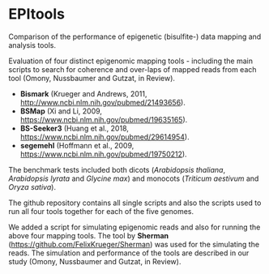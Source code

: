 # EPItools
Comparison of the performance of epigenetic (bisulfite-) data mapping and analysis tools.

Evaluation of four distinct epigenomic mapping tools - including the main scripts to search for coherence and over-laps of mapped reads from each tool (Omony, Nussbaumer and Gutzat, in Review).

- **Bismark** (Krueger and Andrews, 2011, http://www.ncbi.nlm.nih.gov/pubmed/21493656).
- **BSMap** (Xi and Li, 2009, https://www.ncbi.nlm.nih.gov/pubmed/19635165).
- **BS-Seeker3** (Huang et al., 2018, https://www.ncbi.nlm.nih.gov/pubmed/29614954).
- **segemehl** (Hoffmann et al., 2009, https://www.ncbi.nlm.nih.gov/pubmed/19750212).

The benchmark tests included both dicots (*Arabidopsis thaliana*, *Arabidopsis lyrata* and *Glycine max*) and monocots (*Triticum aestivum* and *Oryza sativa*).

The github repository contains all single scripts and also the scripts used to run
all four tools together for each of the five genomes.

We added a script for simulating epigenomic reads and also for running the above four mapping tools.
The tool by **Sherman** (https://github.com/FelixKrueger/Sherman) was used for the simulating the reads.
The simulation and performance of the tools are described in our study (Omony, Nussbaumer and Gutzat, in Review).

